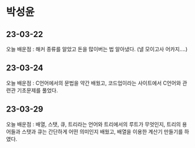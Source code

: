 # 박성윤
## 23-03-22
오늘 배운점 : 해커 종류를 알았고 돈을 많이버는 법 알아냈다. (낼 모이고사 어카지....)

## 23-03-24
오늘 배운점 : C언어에서의 문법을 약간 배웠고, 코드업이라는 사이트에서 C언어와 관련관 기초문제를 풀었다.

## 23-03-29
오늘 배운점 : 배열, 스탯, 큐, 트리라는 언어와 트리에서의 루트가 무엇인지, 트리의 용어들과 스탯과 큐는 간단하게 어떤 의미인지 배웠고, 배열을 이용한 계산기 만들기를 하였다.
